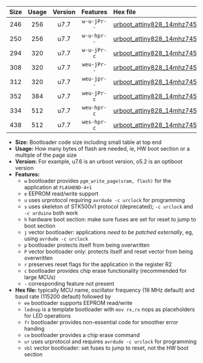 |Size|Usage|Version|Features|Hex file|
|:-:|:-:|:-:|:-:|:--|
|246|256|u7.7|`w-u-jPr--`|[urboot_attiny828_14mhz7456_19200bps_lednop_ur_vbl.hex](https://raw.githubusercontent.com/stefanrueger/urboot.hex/main/mcus/attiny828/fcpu_14mhz7456/19200_bps/urboot_attiny828_14mhz7456_19200bps_lednop_ur_vbl.hex)|
|250|256|u7.7|`w-u-hpr--`|[urboot_attiny828_14mhz7456_19200bps_lednop_fr_ur.hex](https://raw.githubusercontent.com/stefanrueger/urboot.hex/main/mcus/attiny828/fcpu_14mhz7456/19200_bps/urboot_attiny828_14mhz7456_19200bps_lednop_fr_ur.hex)|
|294|320|u7.7|`w-u-jPr-c`|[urboot_attiny828_14mhz7456_19200bps_lednop_fr_ce_ur_vbl.hex](https://raw.githubusercontent.com/stefanrueger/urboot.hex/main/mcus/attiny828/fcpu_14mhz7456/19200_bps/urboot_attiny828_14mhz7456_19200bps_lednop_fr_ce_ur_vbl.hex)|
|308|320|u7.7|`weu-jPr--`|[urboot_attiny828_14mhz7456_19200bps_ee_lednop_ur_vbl.hex](https://raw.githubusercontent.com/stefanrueger/urboot.hex/main/mcus/attiny828/fcpu_14mhz7456/19200_bps/urboot_attiny828_14mhz7456_19200bps_ee_lednop_ur_vbl.hex)|
|312|320|u7.7|`weu-jpr--`|[urboot_attiny828_14mhz7456_19200bps_ee_lednop_fr_ur_vbl.hex](https://raw.githubusercontent.com/stefanrueger/urboot.hex/main/mcus/attiny828/fcpu_14mhz7456/19200_bps/urboot_attiny828_14mhz7456_19200bps_ee_lednop_fr_ur_vbl.hex)|
|352|384|u7.7|`weu-jPr-c`|[urboot_attiny828_14mhz7456_19200bps_ee_lednop_fr_ce_ur_vbl.hex](https://raw.githubusercontent.com/stefanrueger/urboot.hex/main/mcus/attiny828/fcpu_14mhz7456/19200_bps/urboot_attiny828_14mhz7456_19200bps_ee_lednop_fr_ce_ur_vbl.hex)|
|334|512|u7.7|`weu-hpr-c`|[urboot_attiny828_14mhz7456_19200bps_ee_lednop_fr_ce_ur.hex](https://raw.githubusercontent.com/stefanrueger/urboot.hex/main/mcus/attiny828/fcpu_14mhz7456/19200_bps/urboot_attiny828_14mhz7456_19200bps_ee_lednop_fr_ce_ur.hex)|
|438|512|u7.7|`wes-hpr-c`|[urboot_attiny828_14mhz7456_19200bps_ee_lednop_fr_ce.hex](https://raw.githubusercontent.com/stefanrueger/urboot.hex/main/mcus/attiny828/fcpu_14mhz7456/19200_bps/urboot_attiny828_14mhz7456_19200bps_ee_lednop_fr_ce.hex)|

- **Size:** Bootloader code size including small table at top end
- **Usage:** How many bytes of flash are needed, ie, HW boot section or a multiple of the page size
- **Version:** For example, u7.6 is an urboot version, o5.2 is an optiboot version
- **Features:**
  + `w` bootloader provides `pgm_write_page(sram, flash)` for the application at `FLASHEND-4+1`
  + `e` EEPROM read/write support
  + `u` uses urprotocol requiring `avrdude -c urclock` for programming
  + `s` uses skeleton of STK500v1 protocol (deprecated); `-c urclock` and `-c arduino` both work
  + `h` hardware boot section: make sure fuses are set for reset to jump to boot section
  + `j` vector bootloader: applications *need to be patched externally*, eg, using `avrdude -c urclock`
  + `p` bootloader protects itself from being overwritten
  + `P` vector bootloader only: protects itself and reset vector from being overwritten
  + `r` preserves reset flags for the application in the register R2
  + `c` bootloader provides chip erase functionality (recommended for large MCUs)
  + `-` corresponding feature not present
- **Hex file:** typically MCU name, oscillator frequency (16 MHz default) and baud rate (115200 default) followed by
  + `ee` bootloader supports EEPROM read/write
  + `lednop` is a template bootloader with `mov rx,rx` nops as placeholders for LED operations
  + `fr` bootloader provides non-essential code for smoother error handing
  + `ce` bootloader provides a chip erase command
  + `ur` uses urprotocol and requires `avrdude -c urclock` for programming
  + `vbl` vector bootloader: set fuses to jump to reset, not the HW boot section
